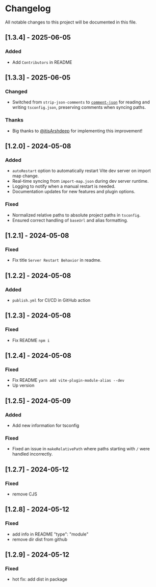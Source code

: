 # Changelog

All notable changes to this project will be documented in this file.

## [1.3.4] - 2025-06-05

### Added

- Add `Contributors` in README

## [1.3.3] - 2025-06-05

### Changed

- Switched from `strip-json-comments` to [`comment-json`](https://github.com/zeke/comment-json) for reading and writing `tsconfig.json`, preserving comments when syncing paths.

### Thanks

- Big thanks to [@itisArshdeep](https://github.com/itisArshdeep) for implementing this improvement!

## [1.2.0] - 2024-05-08

### Added

- `autoRestart` option to automatically restart Vite dev server on import map change.
- Real-time syncing from `import-map.json` during dev server runtime.
- Logging to notify when a manual restart is needed.
- Documentation updates for new features and plugin options.

### Fixed

- Normalized relative paths to absolute project paths in `tsconfig`.
- Ensured correct handling of `baseUrl` and alias formatting.

## [1.2.1] - 2024-05-08

### Fixed

- Fix title `Server Restart Behavior` in readme.

## [1.2.2] - 2024-05-08

### Added

- `publish.yml` for CI/CD in GitHub action

## [1.2.3] - 2024-05-08

### Fixed

- Fix README `npm i`

## [1.2.4] - 2024-05-08

### Fixed

- Fix README `yarn add vite-plugin-module-alias --dev`
- Up version

## [1.2.5] - 2024-05-09

### Added

- Add new information for tsconfig

### Fixed

- Fixed an issue in `makeRelativePath` where paths starting with `/` were handled incorrectly.

## [1.2.7] - 2024-05-12

### Fixed

- remove CJS

## [1.2.8] - 2024-05-12

### Fixed

- add info in README "type": "module"
- remove dir dist from github 

## [1.2.9] - 2024-05-12

### Fixed

- hot fix: add dist in package

